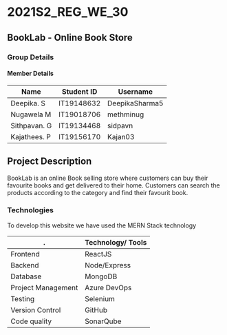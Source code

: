 
# 2021S2_REG_WE_30

## BookLab - Online Book Store ##

### Group Details ###
#### Member Details ####

   Name   |   Student ID   |   Username 
----------|----------------|------------
Deepika. S | IT19148632 | DeepikaSharma5 
Nugawela M | IT19018706 | methminug
Sithpavan. G | IT19134468 | sidpavn
Kajathees. P | IT19156170 | Kajan03

## Project Description ##
BookLab is an online Book selling store where customers can buy their favourite books and get delivered to their home. Customers can search the products according to the category and find their favourit book.

### Technologies ###
To develop this website we have used the MERN Stack technology

. | Technology/ Tools
--| ----------
Frontend | ReactJS
Backend | Node/Express
Database | MongoDB
Project Management |  Azure DevOps
Testing | Selenium
Version Control | GitHub
Code quality | SonarQube

